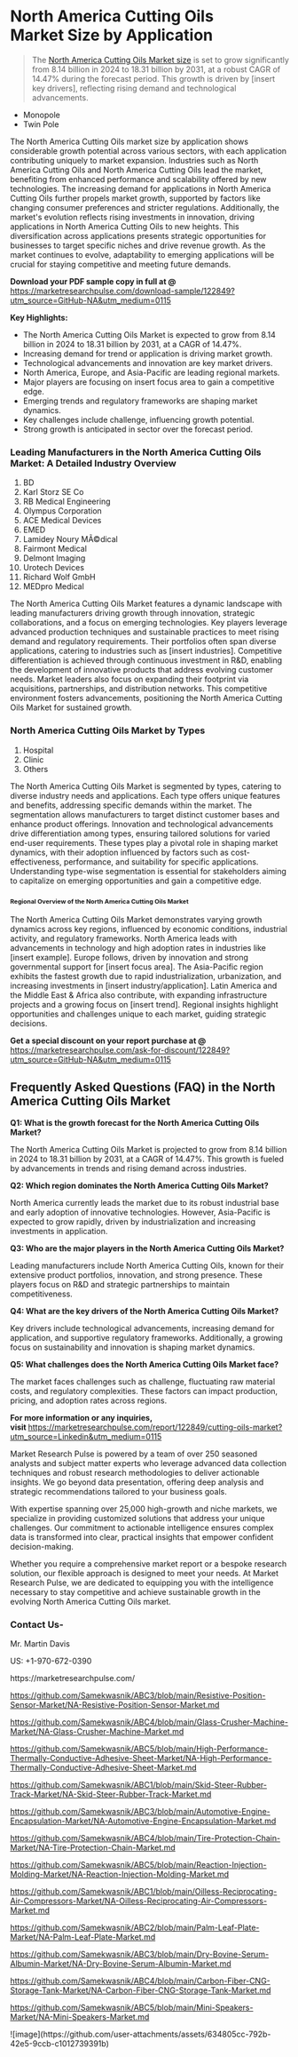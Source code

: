 <h1>North America Cutting Oils Market&nbsp;Size by Application</h1><blockquote><p>The <a href="https://marketresearchpulse.com/download-sample/122849?utm_source=GitHub-NA&amp;utm_medium=0115">North America Cutting Oils Market size</a> is set to grow significantly from 8.14 billion in 2024 to 18.31 billion by 2031, at a robust CAGR of 14.47% during the forecast period. This growth is driven by [insert key drivers], reflecting rising demand and technological advancements.</p></blockquote><ul><li>Monopole<li> Twin Pole</li></ul><p>The North America Cutting Oils market size by application shows considerable growth potential across various sectors, with each application contributing uniquely to market expansion. Industries such as North America Cutting Oils and North America Cutting Oils lead the market, benefiting from enhanced performance and scalability offered by new technologies. The increasing demand for applications in North America Cutting Oils further propels market growth, supported by factors like changing consumer preferences and stricter regulations. Additionally, the market's evolution reflects rising investments in innovation, driving applications in North America Cutting Oils to new heights. This diversification across applications presents strategic opportunities for businesses to target specific niches and drive revenue growth. As the market continues to evolve, adaptability to emerging applications will be crucial for staying competitive and meeting future demands.</p><p><strong>Download your PDF sample copy in full at @ </strong><a href="https://marketresearchpulse.com/download-sample/122849?utm_source=GitHub-NA&amp;utm_medium=0115">https://marketresearchpulse.com/download-sample/122849?utm_source=GitHub-NA&amp;utm_medium=0115</a></p><p><strong>Key Highlights: </strong></p><ul><li>The North America Cutting Oils Market is expected to grow from 8.14 billion in 2024 to 18.31 billion by 2031, at a CAGR of 14.47%.</li><li>Increasing demand for trend or application is driving market growth.</li><li>Technological advancements and innovation are key market drivers.</li><li>North America, Europe, and Asia-Pacific are leading regional markets.</li><li>Major players are focusing on insert focus area to gain a competitive edge.</li><li>Emerging trends and regulatory frameworks are shaping market dynamics.</li><li>Key challenges include challenge, influencing growth potential.</li><li>Strong growth is anticipated in sector over the forecast period.</li></ul><h3>Leading Manufacturers in the North America Cutting Oils Market: A Detailed Industry Overview</h3><ol><li>BD</li><li>Karl Storz SE Co</li><li>RB Medical Engineering</li><li>Olympus Corporation</li><li>ACE Medical Devices</li><li>EMED</li><li>Lamidey Noury MÃ©dical</li><li>Fairmont Medical</li><li>Delmont Imaging</li><li>Urotech Devices</li><li>Richard Wolf GmbH</li><li>MEDpro Medical</li></ol><div class="flex max-w-full flex-col flex-grow"><div class="min-h-8 text-message flex w-full flex-col items-end gap-2 whitespace-normal break-words [.text-message+&amp;]:mt-5" dir="auto" data-message-author-role="assistant" data-message-id="fd8432e4-4910-450d-b182-61b7bfb0a01f" data-message-model-slug="gpt-4o"><div class="flex w-full flex-col gap-1 empty:hidden first:pt-[3px]"><div class="markdown prose w-full break-words dark:prose-invert light"><p>The North America Cutting Oils Market features a dynamic landscape with leading manufacturers driving growth through innovation, strategic collaborations, and a focus on emerging technologies. Key players leverage advanced production techniques and sustainable practices to meet rising demand and regulatory requirements. Their portfolios often span diverse applications, catering to industries such as [insert industries]. Competitive differentiation is achieved through continuous investment in R&amp;D, enabling the development of innovative products that address evolving customer needs. Market leaders also focus on expanding their footprint via acquisitions, partnerships, and distribution networks. This competitive environment fosters advancements, positioning the North America Cutting Oils Market for sustained growth.</p></div></div></div></div><h3>North America Cutting Oils Market by Types</h3><ol><li>Hospital<li> Clinic<li> Others</li></ol><div class="flex max-w-full flex-col flex-grow"><div class="min-h-8 text-message flex w-full flex-col items-end gap-2 whitespace-normal break-words [.text-message+&amp;]:mt-5" dir="auto" data-message-author-role="assistant" data-message-id="084470be-0bb7-4664-bddf-5156b4f41249" data-message-model-slug="gpt-4o-mini"><div class="flex w-full flex-col gap-1 empty:hidden first:pt-[3px]"><div class="markdown prose w-full break-words dark:prose-invert light"><p>The North America Cutting Oils Market is segmented by types, catering to diverse industry needs and applications. Each type offers unique features and benefits, addressing specific demands within the market. The segmentation allows manufacturers to target distinct customer bases and enhance product offerings. Innovation and technological advancements drive differentiation among types, ensuring tailored solutions for varied end-user requirements. These types play a pivotal role in shaping market dynamics, with their adoption influenced by factors such as cost-effectiveness, performance, and suitability for specific applications. Understanding type-wise segmentation is essential for stakeholders aiming to capitalize on emerging opportunities and gain a competitive edge.</p></div></div></div></div><h3><span style="font-size: 11px;">Regional Overview of the North America Cutting Oils Market</span></h3><div class="flex max-w-full flex-col flex-grow"><div class="min-h-8 text-message flex w-full flex-col items-end gap-2 whitespace-normal break-words [.text-message+&amp;]:mt-5" dir="auto" data-message-author-role="assistant" data-message-id="e9038762-ce64-4e30-91c9-9bd413514231" data-message-model-slug="gpt-4o-mini"><div class="flex w-full flex-col gap-1 empty:hidden first:pt-[3px]"><div class="markdown prose w-full break-words dark:prose-invert light"><p>The North America Cutting Oils Market demonstrates varying growth dynamics across key regions, influenced by economic conditions, industrial activity, and regulatory frameworks. North America leads with advancements in technology and high adoption rates in industries like [insert example]. Europe follows, driven by innovation and strong governmental support for [insert focus area]. The Asia-Pacific region exhibits the fastest growth due to rapid industrialization, urbanization, and increasing investments in [insert industry/application]. Latin America and the Middle East &amp; Africa also contribute, with expanding infrastructure projects and a growing focus on [insert trend]. Regional insights highlight opportunities and challenges unique to each market, guiding strategic decisions.</p></div></div></div></div><p><strong>Get a special discount on your report purchase at @ </strong><a href="https://marketresearchpulse.com/ask-for-discount/122849?utm_source=GitHub-NA&amp;utm_medium=0115">https://marketresearchpulse.com/ask-for-discount/122849?utm_source=GitHub-NA&amp;utm_medium=0115</a></p><h2>Frequently Asked Questions (FAQ) in the North America Cutting Oils Market</h2><p><strong>Q1: What is the growth forecast for the North America Cutting Oils Market?</strong></p><p>The North America Cutting Oils Market is projected to grow from 8.14 billion in 2024 to 18.31 billion by 2031, at a CAGR of 14.47%. This growth is fueled by advancements in trends and rising demand across industries.</p><p><strong>Q2: Which region dominates the North America Cutting Oils Market?</strong></p><p>North America currently leads the market due to its robust industrial base and early adoption of innovative technologies. However, Asia-Pacific is expected to grow rapidly, driven by industrialization and increasing investments in application.</p><p><strong>Q3: Who are the major players in the North America Cutting Oils Market?</strong></p><p>Leading manufacturers include North America Cutting Oils, known for their extensive product portfolios, innovation, and strong presence. These players focus on R&amp;D and strategic partnerships to maintain competitiveness.</p><p><strong>Q4: What are the key drivers of the North America Cutting Oils Market?</strong></p><p>Key drivers include technological advancements, increasing demand for application, and supportive regulatory frameworks. Additionally, a growing focus on sustainability and innovation is shaping market dynamics.</p><p><strong>Q5: What challenges does the North America Cutting Oils Market face?</strong></p><p>The market faces challenges such as challenge, fluctuating raw material costs, and regulatory complexities. These factors can impact production, pricing, and adoption rates across regions.</p><p><strong>For more information or any inquiries, visit&nbsp;</strong><a href="https://marketresearchpulse.com/report/122849/cutting-oils-market?utm_source=Linkedin&utm_medium=0115">https://marketresearchpulse.com/report/122849/cutting-oils-market?utm_source=Linkedin&utm_medium=0115</a></p><p>Market Research Pulse is powered by a team of over 250 seasoned analysts and subject matter experts who leverage advanced data collection techniques and robust research methodologies to deliver actionable insights. We go beyond data presentation, offering deep analysis and strategic recommendations tailored to your business goals.</p><p>With expertise spanning over 25,000 high-growth and niche markets, we specialize in providing customized solutions that address your unique challenges. Our commitment to actionable intelligence ensures complex data is transformed into clear, practical insights that empower confident decision-making.</p><p>Whether you require a comprehensive market report or a bespoke research solution, our flexible approach is designed to meet your needs. At Market Research Pulse, we are dedicated to equipping you with the intelligence necessary to stay competitive and achieve sustainable growth in the evolving North America Cutting Oils market.</p><h3><strong>Contact Us-</strong></h3><p>Mr. Martin Davis</p><p>US: +1-970-672-0390</p><p>https://marketresearchpulse.com/</p><p><a href="https://github.com/Samekwasnik/ABC3/blob/main/Resistive-Position-Sensor-Market/NA-Resistive-Position-Sensor-Market.md">https://github.com/Samekwasnik/ABC3/blob/main/Resistive-Position-Sensor-Market/NA-Resistive-Position-Sensor-Market.md</a></p><p><a href="https://github.com/Samekwasnik/ABC4/blob/main/Glass-Crusher-Machine-Market/NA-Glass-Crusher-Machine-Market.md">https://github.com/Samekwasnik/ABC4/blob/main/Glass-Crusher-Machine-Market/NA-Glass-Crusher-Machine-Market.md</a></p><p><a href="https://github.com/Samekwasnik/ABC5/blob/main/High-Performance-Thermally-Conductive-Adhesive-Sheet-Market/NA-High-Performance-Thermally-Conductive-Adhesive-Sheet-Market.md">https://github.com/Samekwasnik/ABC5/blob/main/High-Performance-Thermally-Conductive-Adhesive-Sheet-Market/NA-High-Performance-Thermally-Conductive-Adhesive-Sheet-Market.md</a></p><p><a href="https://github.com/Samekwasnik/ABC1/blob/main/Skid-Steer-Rubber-Track-Market/NA-Skid-Steer-Rubber-Track-Market.md">https://github.com/Samekwasnik/ABC1/blob/main/Skid-Steer-Rubber-Track-Market/NA-Skid-Steer-Rubber-Track-Market.md</a></p><p><a href="https://github.com/Samekwasnik/ABC3/blob/main/Automotive-Engine-Encapsulation-Market/NA-Automotive-Engine-Encapsulation-Market.md">https://github.com/Samekwasnik/ABC3/blob/main/Automotive-Engine-Encapsulation-Market/NA-Automotive-Engine-Encapsulation-Market.md</a></p><p><a href="https://github.com/Samekwasnik/ABC4/blob/main/Tire-Protection-Chain-Market/NA-Tire-Protection-Chain-Market.md">https://github.com/Samekwasnik/ABC4/blob/main/Tire-Protection-Chain-Market/NA-Tire-Protection-Chain-Market.md</a></p><p><a href="https://github.com/Samekwasnik/ABC5/blob/main/Reaction-Injection-Molding-Market/NA-Reaction-Injection-Molding-Market.md">https://github.com/Samekwasnik/ABC5/blob/main/Reaction-Injection-Molding-Market/NA-Reaction-Injection-Molding-Market.md</a></p><p><a href="https://github.com/Samekwasnik/ABC1/blob/main/Oilless-Reciprocating-Air-Compressors-Market/NA-Oilless-Reciprocating-Air-Compressors-Market.md">https://github.com/Samekwasnik/ABC1/blob/main/Oilless-Reciprocating-Air-Compressors-Market/NA-Oilless-Reciprocating-Air-Compressors-Market.md</a></p><p><a href="https://github.com/Samekwasnik/ABC2/blob/main/Palm-Leaf-Plate-Market/NA-Palm-Leaf-Plate-Market.md">https://github.com/Samekwasnik/ABC2/blob/main/Palm-Leaf-Plate-Market/NA-Palm-Leaf-Plate-Market.md</a></p><p><a href="https://github.com/Samekwasnik/ABC3/blob/main/Dry-Bovine-Serum-Albumin-Market/NA-Dry-Bovine-Serum-Albumin-Market.md">https://github.com/Samekwasnik/ABC3/blob/main/Dry-Bovine-Serum-Albumin-Market/NA-Dry-Bovine-Serum-Albumin-Market.md</a></p><p><a href="https://github.com/Samekwasnik/ABC4/blob/main/Carbon-Fiber-CNG-Storage-Tank-Market/NA-Carbon-Fiber-CNG-Storage-Tank-Market.md">https://github.com/Samekwasnik/ABC4/blob/main/Carbon-Fiber-CNG-Storage-Tank-Market/NA-Carbon-Fiber-CNG-Storage-Tank-Market.md</a></p><p><a href="https://github.com/Samekwasnik/ABC5/blob/main/Mini-Speakers-Market/NA-Mini-Speakers-Market.md">https://github.com/Samekwasnik/ABC5/blob/main/Mini-Speakers-Market/NA-Mini-Speakers-Market.md</a></p>
![image](https://github.com/user-attachments/assets/634805cc-792b-42e5-9ccb-c1012739391b)
